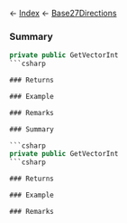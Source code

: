 ← [Index](Api-Index) ← [Base27Directions](VRageMath.Base27Directions)

### Summary

```csharp
private public GetVectorInt
```csharp

### Returns

### Example

### Remarks

### Summary

```csharp
private public GetVectorInt
```csharp

### Returns

### Example

### Remarks

